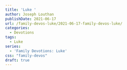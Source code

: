 ```yaml
---
title: 'Luke '
author: Joseph Louthan
publishDate: 2021-06-17
url: /family-devos-luke/2021-06-17-family-devos-luke/
categories:
  - Devotions
tags:
  - Luke
series:
  - 'Family Devotions: Luke'
css: "family-devos"
draft: true
---
```

